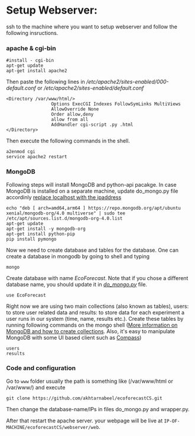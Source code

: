 # Setup Webserver:
ssh to the machine where you want to setup webserver and follow the following insructions.

### apache & cgi-bin 
```
#install - cgi-bin 
apt-get update
apt-get install apache2
```

Then paste the following lines in */etc/apache2/sites-enabled/000-default.conf* or */etc/apache2/sites-enabled/default.conf*
```
<Directory /var/www/html/>
                 Options ExecCGI Indexes FollowSymLinks MultiViews
                 AllowOverride None
                 Order allow,deny
                 allow from all
                 AddHandler cgi-script .py .html
</Directory>
```

Then execute the following commands in the shell.

```
a2enmod cgi
service apache2 restart
```

### MongoDB
Following steps will install MongoDB and python-api pacakge. In case MongoDB is installed on a separate machine, update do_mongo.py file accordinly [replace localhost with the ipaddress](https://github.com/akhtarnabeel/ecoforecastCS/blob/master/webserver/web/do_mongo.py#L9)
```apt-key adv --keyserver hkp://keyserver.ubuntu.com:80 --recv 9DA31620334BD75D9DCB49F368818C72E52529D4
echo "deb [ arch=amd64,arm64 ] https://repo.mongodb.org/apt/ubuntu xenial/mongodb-org/4.0 multiverse" | sudo tee /etc/apt/sources.list.d/mongodb-org-4.0.list
apt-get update
apt-get install -y mongodb-org
apt-get install python-pip
pip install pymongo
```

Now we need to create database and tables for the database. One can create a database in mongodb by going to shell and typing 
```
mongo
```
Create database with name *EcoForecast*. Note that if you chose a different database name, you should update it in [*do_mongo.py*](https://github.com/akhtarnabeel/ecoforecastCS/blob/c260f93557115b49c50b7dec1582def052796d93/webserver/web/do_mongo.py#L10) file.
```
use EcoForecast
```
Right now we are using two main collections (also known as tables), users: to store user related data and results: to store data for each experiment a user runs in our system (time, name, results etc.). Create these tables by running following commands on the mongo shell ([More information on MongoDB and how to create collections](https://www.tutorialspoint.com/mongodb/mongodb_create_collection.htm). Also, it's easy to manipulate MongoDB with some UI based client such as [Compass](https://www.mongodb.com/products/compass))
```
users
results
```

### Code and configuration

Go to ```www``` folder usually the path is something like (/var/www/html or /var/www/) and execute 
```
git clone https://github.com/akhtarnabeel/ecoforecastCS.git
```
Then change the database-name/IPs in files do_mongo.py and wrapper.py.

After that restart the apache server. your webpage will be live at ```IP-OF-MACHINE/ecoforecastCS/webserver/web```.
